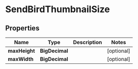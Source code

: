 

# SendBirdThumbnailSize


## Properties

| Name | Type | Description | Notes |
|------------ | ------------- | ------------- | -------------|
|**maxHeight** | **BigDecimal** |  |  [optional] |
|**maxWidth** | **BigDecimal** |  |  [optional] |



